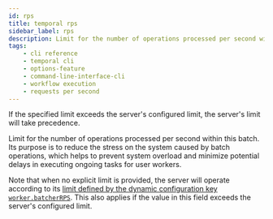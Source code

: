 ```yaml
---
id: rps
title: temporal rps
sidebar_label: rps
description: Limit for the number of operations processed per second within the batch.
tags: 
    - cli reference
    - temporal cli
    - options-feature
    - command-line-interface-cli
    - workflow execution
    - requests per second
---
```


If the specified limit exceeds the server's configured limit, the server's limit will take precedence.

Limit for the number of operations processed per second within this batch.
Its purpose is to reduce the stress on the system caused by batch operations, which helps to prevent system
overload and minimize potential delays in executing ongoing tasks for user workers.

Note that when no explicit limit is provided, the server will operate according to its [limit defined by the
dynamic configuration key `worker.batcherRPS`](/references/dynamic-configuration#service-level-rps-limits).
This also applies if the value in this field exceeds the server's configured limit.
